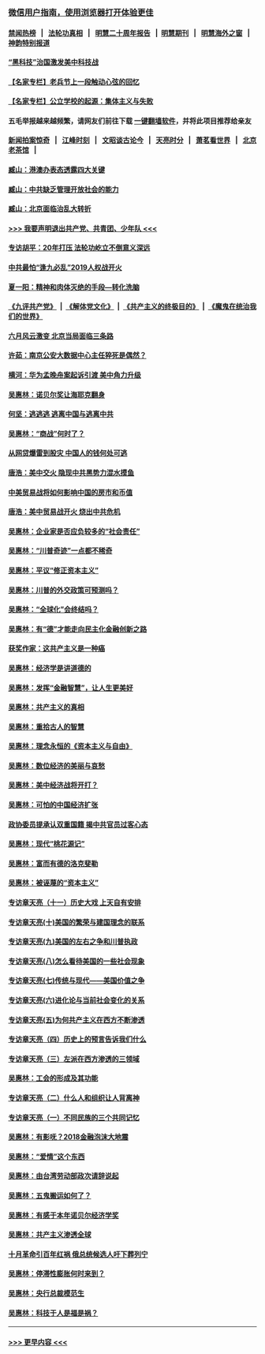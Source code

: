 ### [微信用户指南，使用浏览器打开体验更佳](https://github.com/gfw-breaker/banned-news1/blob/master/indexes/wechat-guide.md?t=0)
#### [禁闻热榜](热点新闻.md?t=0)  &nbsp;&nbsp;|&nbsp;&nbsp; [法轮功真相](https://github.com/gfw-breaker/truth/blob/master/README.md?t=0) &nbsp;&nbsp;|&nbsp;&nbsp; [明慧二十周年报告](https://github.com/gfw-breaker/mh-reports/blob/master/README.md?t=0) &nbsp;&nbsp;|&nbsp;&nbsp;[明慧期刊](https://github.com/gfw-breaker/mh-qikan) &nbsp;&nbsp;|&nbsp;&nbsp; [明慧海外之窗](https://github.com/gfw-breaker/mh-news/blob/master/README.md?t=0) &nbsp;&nbsp;|&nbsp;&nbsp; [神韵特别报道](https://github.com/gfw-breaker/mh-news/blob/master/shenyun.md?t=0)
#### [“黑科技”治国激发美中科技战](../pages/nsc423/n11638056.md?t=02050333) 
#### [【名家专栏】老兵节上一段触动心弦的回忆](../pages/nsc423/n11646016.md?t=02050333) 
#### [【名家专栏】公立学校的起源：集体主义与失败](../pages/nsc423/n11601833.md?t=02050333) 
#### 五毛举报越来越频繁，请网友们前往下载 [一键翻墙软件](https://github.com/gfw-breaker/ssr-accounts)，并将此项目推荐给亲友
#### [新闻拍案惊奇](https://github.com/gfw-breaker/banned-news1/blob/master/pages/link4.md) &nbsp;&nbsp;|&nbsp;&nbsp; [江峰时刻](https://github.com/gfw-breaker/banned-news1/blob/master/pages/link4.md) &nbsp;&nbsp;|&nbsp;&nbsp; [文昭谈古论今](https://github.com/gfw-breaker/banned-news1/blob/master/pages/link4.md) &nbsp;&nbsp;|&nbsp;&nbsp; [天亮时分](https://github.com/gfw-breaker/banned-news1/blob/master/pages/link4.md) &nbsp;&nbsp;|&nbsp;&nbsp; [萧茗看世界](https://github.com/gfw-breaker/banned-news1/blob/master/pages/link4.md) &nbsp;&nbsp;|&nbsp;&nbsp; [北京老茶馆](https://github.com/gfw-breaker/banned-news1/blob/master/pages/link4.md) &nbsp;&nbsp;|&nbsp;&nbsp; 
#### [臧山：港澳办表态透露四大关键](../pages/nsc423/n11421628.md?t=02050333) 
#### [臧山：中共缺乏管理开放社会的能力](../pages/nsc423/n11407457.md?t=02050333) 
#### [臧山：北京面临治乱大转折](../pages/nsc423/n11406895.md?t=02050333) 
#### [>>> 我要声明退出共产党、共青团、少年队 <<<](https://github.com/begood0513/goodnews/blob/master/quit/letter.md) 
#### [专访胡平：20年打压 法轮功屹立不倒意义深远](../pages/nsc423/n11398800.md?t=02050333) 
#### [中共最怕“逢九必乱”2019人权战开火](../pages/nsc423/n11385248.md?t=02050333) 
#### [夏一阳：精神和肉体灭绝的手段—转化洗脑](../pages/nsc423/n11368250.md?t=02050333) 
#### [《九评共产党》](https://github.com/begood0513/9ping.md/blob/master/README.md) &nbsp;|&nbsp; [《解体党文化》](../../../../jtdwh.md/blob/master/README.md)  &nbsp;|&nbsp; [《共产主义的终极目的》](../../../../gczydzjmd.md/blob/master/README.md) &nbsp;|&nbsp; [《魔鬼在统治我们的世界》](../../../../mgztzwmdsj.md/blob/master/README.md) 
#### [六月风云激变 北京当局面临三条路](../pages/nsc423/n11313668.md?t=02050333) 
#### [许茹：南京公安大数据中心主任猝死是偶然？](../pages/nsc423/n11064744.md?t=02050333) 
#### [横河：华为孟晚舟案起诉引渡 美中角力升级](../pages/nsc423/n11027230.md?t=02050333) 
#### [吴惠林：诺贝尔奖让海耶克翻身](../pages/nsc423/n10890049.md?t=02050333) 
#### [何坚：逃逃逃 逃离中国与逃离中共](../pages/nsc423/n10592891.md?t=02050333) 
#### [吴惠林：“商战”何时了？](../pages/nsc423/n10573558.md?t=02050333) 
#### [从网贷爆雷到股灾 中国人的钱何处可逃](../pages/nsc423/n10572800.md?t=02050333) 
#### [唐浩：美中交火 隐现中共黑势力混水摸鱼](../pages/nsc423/n10544040.md?t=02050333) 
#### [中美贸易战将如何影响中国的房市和币值](../pages/nsc423/n10543697.md?t=02050333) 
#### [唐浩：美中贸易战开火 烧出中共危机](../pages/nsc423/n10540126.md?t=02050333) 
#### [吴惠林：企业家是否应负较多的“社会责任”](../pages/nsc423/n10535022.md?t=02050333) 
#### [吴惠林：“川普奇迹”一点都不稀奇](../pages/nsc423/n10512808.md?t=02050333) 
#### [吴惠林：平议“修正资本主义”](../pages/nsc423/n10495724.md?t=02050333) 
#### [吴惠林：川普的外交政策可预测吗？](../pages/nsc423/n10462387.md?t=02050333) 
#### [吴惠林：“全球化”会终结吗？](../pages/nsc423/n10452838.md?t=02050333) 
#### [吴惠林：有“德”才能走向民主化金融创新之路](../pages/nsc423/n10432292.md?t=02050333) 
#### [获奖作家：这共产主义是一种癌](../pages/nsc423/n10431541.md?t=02050333) 
#### [吴惠林：经济学是讲道德的](../pages/nsc423/n10398014.md?t=02050333) 
#### [吴惠林：发挥“金融智慧”，让人生更美好](../pages/nsc423/n10375019.md?t=02050333) 
#### [吴惠林：共产主义的真相](../pages/nsc423/n10351394.md?t=02050333) 
#### [吴惠林：重拾古人的智慧](../pages/nsc423/n10337691.md?t=02050333) 
#### [吴惠林：理念永恒的《资本主义与自由》](../pages/nsc423/n10316274.md?t=02050333) 
#### [吴惠林：数位经济的美丽与哀愁](../pages/nsc423/n10292946.md?t=02050333) 
#### [吴惠林：美中经济战将开打？](../pages/nsc423/n10258825.md?t=02050333) 
#### [吴惠林：可怕的中国经济扩张](../pages/nsc423/n10219147.md?t=02050333) 
#### [政协委员提承认双重国籍 揭中共官员过客心态](../pages/nsc423/n10208809.md?t=02050333) 
#### [吴惠林：现代“桃花源记”](../pages/nsc423/n10185234.md?t=02050333) 
#### [吴惠林：富而有德的洛克斐勒](../pages/nsc423/n10142264.md?t=02050333) 
#### [吴惠林：被诬蔑的“资本主义”](../pages/nsc423/n10124816.md?t=02050333) 
#### [专访章天亮（十一）历史大戏 上天自有安排](../pages/nsc423/n10094905.md?t=02050333) 
#### [专访章天亮(十)美国的繁荣与建国理念的联系](../pages/nsc423/n10094899.md?t=02050333) 
#### [专访章天亮(九)美国的左右之争和川普执政](../pages/nsc423/n10094889.md?t=02050333) 
#### [专访章天亮(八)怎么看待美国的一些社会现象](../pages/nsc423/n10094857.md?t=02050333) 
#### [专访章天亮(七)传统与现代——美国价值之争](../pages/nsc423/n10093140.md?t=02050333) 
#### [专访章天亮(六)进化论与当前社会变化的关系](../pages/nsc423/n10092036.md?t=02050333) 
#### [专访章天亮(五)为何共产主义在西方不断渗透](../pages/nsc423/n10083620.md?t=02050333) 
#### [专访章天亮（四）历史上的预言告诉我们什么](../pages/nsc423/n10083606.md?t=02050333) 
#### [专访章天亮（三）左派在西方渗透的三领域](../pages/nsc423/n10081115.md?t=02050333) 
#### [吴惠林：工会的形成及其功能](../pages/nsc423/n10080633.md?t=02050333) 
#### [专访章天亮（二）什么人和组织让人背离神](../pages/nsc423/n10076637.md?t=02050333) 
#### [专访章天亮（一）不同民族的三个共同记忆](../pages/nsc423/n10074188.md?t=02050333) 
#### [吴惠林：有影呒？2018金融泡沫大地震](../pages/nsc423/n10040534.md?t=02050333) 
#### [吴惠林：“爱情”这个东西](../pages/nsc423/n10019423.md?t=02050333) 
#### [吴惠林：由台湾劳动部政次请辞说起](../pages/nsc423/n9979679.md?t=02050333) 
#### [吴惠林：五鬼搬运如何了？](../pages/nsc423/n9925338.md?t=02050333) 
#### [吴惠林：有感于本年诺贝尔经济学奖](../pages/nsc423/n9871883.md?t=02050333) 
#### [吴惠林：共产主义渗透全球](../pages/nsc423/n9812748.md?t=02050333) 
#### [十月革命引百年红祸 俄总统候选人吁下葬列宁](../pages/nsc423/n9810182.md?t=02050333) 
#### [吴惠林：停滞性膨胀何时来到？](../pages/nsc423/n9764136.md?t=02050333) 
#### [吴惠林：央行总裁模范生](../pages/nsc423/n9728134.md?t=02050333) 
#### [吴惠林：科技于人是福是祸？](../pages/nsc423/n9672982.md?t=02050333) 

----
#### [ >>> 更早内容 <<< ](../indexes/nsc423-earlier.md)
